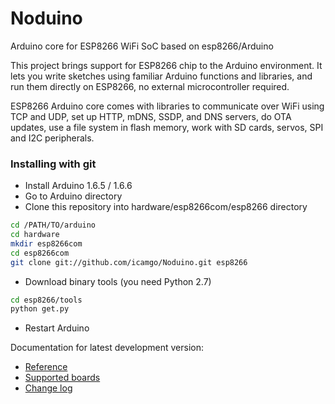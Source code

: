 Noduino
===========================================

Arduino core for ESP8266 WiFi SoC based on esp8266/Arduino

This project brings support for ESP8266 chip to the Arduino environment. It lets you write sketches using familiar Arduino functions and libraries, and run them directly on ESP8266, no external microcontroller required.

ESP8266 Arduino core comes with libraries to communicate over WiFi using TCP and UDP, set up HTTP, mDNS, SSDP, and DNS servers, do OTA updates, use a file system in flash memory, work with SD cards, servos, SPI and I2C peripherals.

### Installing with git

- Install Arduino 1.6.5 / 1.6.6
- Go to Arduino directory
- Clone this repository into hardware/esp8266com/esp8266 directory
```bash
cd /PATH/TO/arduino
cd hardware
mkdir esp8266com
cd esp8266com
git clone git://github.com/icamgo/Noduino.git esp8266
```
- Download binary tools (you need Python 2.7)
```bash
cd esp8266/tools
python get.py
```
- Restart Arduino

Documentation for latest development version:

- [Reference](doc/reference.md)
- [Supported boards](doc/boards.md)
- [Change log](doc/changes.md)

